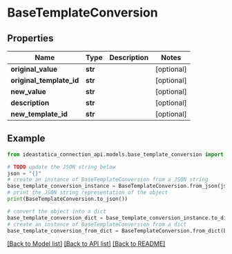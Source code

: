 # BaseTemplateConversion


## Properties

Name | Type | Description | Notes
------------ | ------------- | ------------- | -------------
**original_value** | **str** |  | [optional] 
**original_template_id** | **str** |  | [optional] 
**new_value** | **str** |  | [optional] 
**description** | **str** |  | [optional] 
**new_template_id** | **str** |  | [optional] 

## Example

```python
from ideastatica_connection_api.models.base_template_conversion import BaseTemplateConversion

# TODO update the JSON string below
json = "{}"
# create an instance of BaseTemplateConversion from a JSON string
base_template_conversion_instance = BaseTemplateConversion.from_json(json)
# print the JSON string representation of the object
print(BaseTemplateConversion.to_json())

# convert the object into a dict
base_template_conversion_dict = base_template_conversion_instance.to_dict()
# create an instance of BaseTemplateConversion from a dict
base_template_conversion_from_dict = BaseTemplateConversion.from_dict(base_template_conversion_dict)
```
[[Back to Model list]](../README.md#documentation-for-models) [[Back to API list]](../README.md#documentation-for-api-endpoints) [[Back to README]](../README.md)


